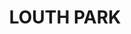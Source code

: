---
lastmod: '2025-04-06T06:05:20+00:00'
latitude: -32.741737
layout: suburb
longitude: 151.543675
postcode: '2320'
state: NSW
title: LOUTH PARK
url: /nsw/louth-park/
---
